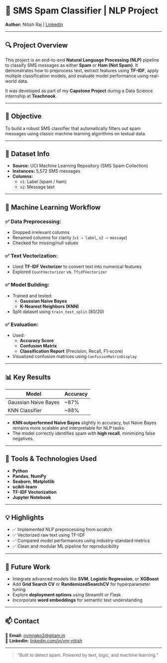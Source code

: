# 📱 SMS Spam Classifier | NLP Project  
**Author:** Nitish Raj | [LinkedIn](https://linkedin.com/in/vnr-nitish)

---

## 🔍 Project Overview

This project is an end-to-end **Natural Language Processing (NLP)** pipeline to classify SMS messages as either **Spam** or **Ham (Not Spam)**. It demonstrates how to preprocess text, extract features using **TF-IDF**, apply multiple classification models, and evaluate model performance using real-world data.

It was developed as part of my **Capstone Project** during a Data Science internship at **Teachnook**.

---

## 🎯 Objective

To build a robust SMS classifier that automatically filters out spam messages using classic machine learning algorithms on textual data.

---

## 📁 Dataset Info

- **Source:** UCI Machine Learning Repository (SMS Spam Collection)
- **Instances:** 5,572 SMS messages
- **Columns:**
  - `v1`: Label (spam / ham)
  - `v2`: Message text

---

## 🧠 Machine Learning Workflow

### ✅ Data Preprocessing:
- Dropped irrelevant columns
- Renamed columns for clarity (`v1 → label`, `v2 → message`)
- Checked for missing/null values

### ✅ Text Vectorization:
- Used **TF-IDF Vectorizer** to convert text into numerical features
- Explored `CountVectorizer` vs. `TfidfVectorizer`

### ✅ Model Building:
- Trained and tested:
  - **Gaussian Naive Bayes**
  - **K-Nearest Neighbors (KNN)**
- Split dataset using `train_test_split` (80/20)

### ✅ Evaluation:
- Used:
  - **Accuracy Score**
  - **Confusion Matrix**
  - **Classification Report** (Precision, Recall, F1-score)
- Visualized confusion matrices using `ConfusionMatrixDisplay`

---

## 📊 Key Results

| Model                 | Accuracy |
|----------------------|----------|
| Gaussian Naive Bayes | ~87%     |
| KNN Classifier        | ~88%     |

- **KNN outperformed Naive Bayes** slightly in accuracy, but Naive Bayes remains more scalable and interpretable for NLP tasks.
- The model correctly identifies spam with **high recall**, minimizing false negatives.

---

## 🧰 Tools & Technologies Used

- **Python**
- **Pandas**, **NumPy**
- **Seaborn**, **Matplotlib**
- **scikit-learn**
- **TF-IDF Vectorization**
- **Jupyter Notebook**

---

## 💡 Highlights

- ✅ Implemented NLP preprocessing from scratch
- ✅ Vectorized raw text using TF-IDF
- ✅ Compared model performances using industry-standard metrics
- ✅ Clean and modular ML pipeline for reproducibility

---

## 🚀 Future Work

- Integrate advanced models like **SVM**, **Logistic Regression**, or **XGBoost**
- Add **Grid Search CV** or **RandomizedSearchCV** for hyperparameter tuning
- Explore **deployment options** using Streamlit or Flask
- Incorporate **word embeddings** for semantic text understanding

---

## 📫 Contact

📧 **Email:** nvinnako2@gitam.in  
🔗 **LinkedIn:** [linkedin.com/in/vnr-nitish](https://linkedin.com/in/vnr-nitish)

---

> “Built to detect spam. Powered by text, logic, and machine learning.”  

